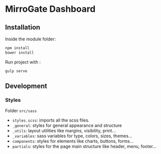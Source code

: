 # MirroGate Dashboard

## Installation

Inside the module folder:

```sh
npm install
bower install
```

Run project with :

```
gulp serve
````

## Development

### Styles

Folder `src/sass`

* `styles.scss`: imports all the scss files.
* `_general`: styles for general appearance and structure
* `_utils`: layout utilities like margins, visibility, print...
* `_variables`: sass variables for type, colors, sizes, themes...
* `components`: styles for elements like charts, buttons, forms...
* `partials`: styles for the page main structure like header, menu, footer...
